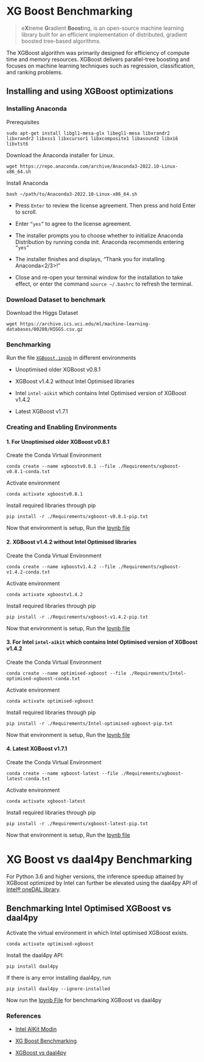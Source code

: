 # XG Boost Benchmarking

> e**X**treme **G**radient **Boost**ing, is an open-source machine learning library built for an efficient implementation of distributed, gradient boosted tree-based algorithms.

The XGBoost algorithm was primarily designed for efficiency of compute time and memory resources. XGBoost delivers parallel-tree boosting and focuses on machine learning techniques such as regression, classification, and ranking problems.

## Installing and using XGBoost optimizations

### Installing Anaconda

Prerequisites

```shell
sudo apt-get install libgl1-mesa-glx libegl1-mesa libxrandr2 libxrandr2 libxss1 libxcursor1 libxcomposite1 libasound2 libxi6 libxtst6
```

Download the Anaconda installer for Linux.

```shell
wget https://repo.anaconda.com/archive/Anaconda3-2022.10-Linux-x86_64.sh
```

Install Anaconda

```shell
bash ~/path/to/Anaconda3-2022.10-Linux-x86_64.sh
```

- Press `Enter` to review the license agreement. Then press and hold Enter to scroll.

- Enter `“yes”` to agree to the license agreement.

- The installer prompts you to choose whether to initialize Anaconda Distribution by running conda init. Anaconda recommends entering `“yes”`

- The installer finishes and displays, “Thank you for installing Anaconda<2/3>!”

- Close and re-open your terminal window for the installation to take effect, or enter the command `source ~/.bashrc` to refresh the terminal.

### Download Dataset to benchmark

Download the Higgs Dataset

```shell
wget https://archive.ics.uci.edu/ml/machine-learning-databases/00280/HIGGS.csv.gz
```

### Benchmarking

Run the file [`XGBoost.ipynb`](./XGBoost.ipynb) in different environments

- Unoptimised older XGBoost v0.8.1

- XGBoost v1.4.2 without Intel Optimised libraries

- Intel `intel-aikit` which contains Intel Optimised version of XGBoost v1.4.2

- Latest XGBoost v1.7.1

### Creating and Enabling Environments

#### 1. For Unoptimised older XGBoost v0.8.1

Create the Conda Virtual Environment

```shell
conda create --name xgboostv0.8.1 --file ./Requirements/xgboost-v0.8.1-conda.txt
```

Activate environment

```shell
conda activate xgboostv0.8.1
```

Install required libraries through pip

```shell
pip install -r ./Requirements/xgboost-v0.8.1-pip.txt
```

Now that environment is setup, Run the [Ipynb file](./XGBoost.ipynb)

#### 2. XGBoost v1.4.2 without Intel Optimised libraries

Create the Conda Virtual Environment

```shell
conda create --name xgboostv1.4.2 --file ./Requirements/xgboost-v1.4.2-conda.txt
```

Activate environment

```shell
conda activate xgboostv1.4.2
```

Install required libraries through pip

```shell
pip install -r ./Requirements/xgboost-v1.4.2-pip.txt
```

Now that environment is setup, Run the [Ipynb file](./XGBoost.ipynb)

#### 3. For Intel `intel-aikit` which contains Intel Optimised version of XGBoost v1.4.2

Create the Conda Virtual Environment

```shell
conda create --name optimised-xgboost --file ./Requirements/Intel-optimised-xgboost-conda.txt
```

Activate environment

```shell
conda activate optimised-xgboost
```

Install required libraries through pip

```shell
pip install -r ./Requirements/Intel-optimised-xgboost-pip.txt
```

Now that environment is setup, Run the [Ipynb file](./XGBoost.ipynb)

#### 4. Latest XGBoost v1.7.1

Create the Conda Virtual Environment

```shell
conda create --name xgboost-latest --file ./Requirements/xgboost-latest-conda.txt
```

Activate environment

```shell
conda activate xgboost-latest
```

Install required libraries through pip

```shell
pip install -r ./Requirements/xgboost-latest-pip.txt
```

Now that environment is setup, Run the [Ipynb file](./XGBoost.ipynb)

# XG Boost vs daal4py Benchmarking

For Python 3.6 and higher versions, the inference speedup attained by XGBoost optimized by Intel can further be elevated using the daal4py API of [Intel® oneDAL library](https://www.intel.com/content/www/us/en/developer/tools/oneapi/onedal.html).

## Benchmarking Intel Optimised XGBoost vs daal4py

Activate the virtual environment in which Intel optimised XGBoost exists.

```shell
conda activate optimised-xgboost
```

Install the daal4py API:

```shell
pip install daal4py
```

If there is any error installing daal4py, run

```shell
pip install daal4py --ignore-installed
```

Now run the [Ipynb File](./daal4py.ipynb) for benchmarking XGBoost vs daal4py

### References

- [Intel AIKit Modin](https://www.intel.com/content/www/us/en/develop/documentation/installation-guide-for-intel-oneapi-toolkits-linux/top/installation/install-using-package-managers/conda/install-intel-ai-analytics-toolkit-via-conda.html)

- [XG Boost Benchmarking](https://github.com/oneapi-src/oneAPI-samples/blob/master/AI-and-Analytics/Features-and-Functionality/IntelPython_XGBoost_Performance/IntelPython_XGBoost_Performance.ipynb)

- [XGBoost vs daal4py](https://github.com/oneapi-src/oneAPI-samples/blob/master/AI-and-Analytics/Features-and-Functionality/IntelPython_XGBoost_daal4pyPrediction/IntelPython_XGBoost_daal4pyPrediction.ipynb)
